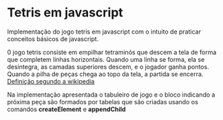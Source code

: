 # Tetris em javascript 

Implementação do jogo tetris em javascript com o intuito de praticar conceitos básicos de javascript.

0 jogo tetris consiste em empilhar tetraminós que descem a tela de forma que completem linhas horizontais. Quando uma linha se forma, ela se desintegra, as camadas superiores descem, e o jogador ganha pontos. Quando a pilha de peças chega ao topo da tela, a partida se encerra. [Definição segundo a wikipedia](https://pt.wikipedia.org/wiki/Tetris)

Na implementação apresentada o tabuleiro de jogo e o bloco indicando a próxima peça são formados por tabelas que são criadas usando os comandos 
**createElement** e **appendChild**
